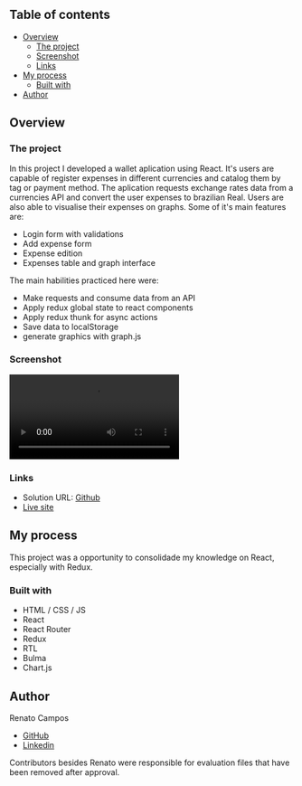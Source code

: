 ## Table of contents

- [Overview](#overview)
  - [The project](#the-project)
  - [Screenshot](#screenshot)
  - [Links](#links)
- [My process](#my-process)
  - [Built with](#built-with)
- [Author](#author)


## Overview

### The project

In this project I developed a wallet aplication using React. It's users are capable of register expenses in different currencies and catalog them by tag or 
payment method. The aplication requests exchange rates data from a currencies API and convert the user expenses to brazilian Real. Users are also able to visualise their expenses on graphs. Some of it's main features are:

- Login form with validations
- Add expense form
- Expense edition
- Expenses table and graph interface

The main habilities practiced here were:

- Make requests and consume data from an API
- Apply redux global state to react components
- Apply redux thunk for async actions 
- Save data to localStorage
- generate graphics with graph.js

### Screenshot

![Desktop gif](/video.mp4)

### Links

- Solution URL: [Github](https://github.com/RenatoDourad0/Trybe_Wallet_Project)
- [Live site](https://renatodourad0.github.io/Trybe_Wallet_Project/)

## My process

This project was a opportunity to consolidade my knowledge on React, especially with Redux.

### Built with

- HTML / CSS / JS
- React
- React Router
- Redux
- RTL
- Bulma
- Chart.js

## Author
  
  Renato Campos
- [GitHub](https://github.com/RenatoDourad0)
- [Linkedin](www.linkedin.com/in/renato-dourado-b1b301112)

Contributors besides Renato were responsible for evaluation files that have been removed after approval.
